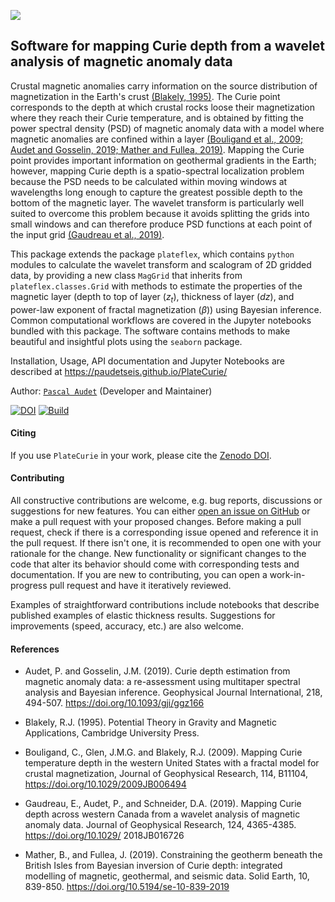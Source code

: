 
![](./plateflex/examples/picture/logo_platecurie.png)

## Software for mapping Curie depth from a wavelet analysis of magnetic anomaly data

Crustal magnetic anomalies carry information on the source distribution of magnetization
in the Earth's crust [(Blakely, 1995)](#references). 
The Curie point corresponds to the depth at which crustal rocks loose
their magnetization where they reach their Curie temperature, and is obtained by fitting
the power spectral density (PSD) of magnetic anomaly data with a model where magnetic anomalies
are confined within a layer 
[(Bouligand et al., 2009; Audet and Gosselin, 2019; Mather and Fullea, 2019)](#references). 
Mapping the Curie point provides important information on 
geothermal gradients in the Earth; however, mapping Curie depth is a spatio-spectral 
localization problem because the PSD needs to be calculated within moving windows at 
wavelengths long enough to capture the greatest possible depth to the bottom of the
magnetic layer. The wavelet transform is particularly well suited to overcome 
this problem because it avoids splitting the grids into small windows and can therefore 
produce PSD functions at each point of the input grid [(Gaudreau et al., 2019)](#references).

This package extends the package `plateflex`, which contains `python` modules to calculate 
the wavelet transform and scalogram of 2D gridded data, by providing a new class 
`MagGrid` that inherits from `plateflex.classes.Grid` with methods to estimate the properties
of the magnetic layer (depth to top of layer (<i>z<sub>t</sub></i>), thickness
of layer (<i>dz</i>), and power-law exponent of fractal magnetization (<i>&beta;</i>))
using Bayesian inference. Common computational workflows are covered in the Jupyter 
notebooks bundled with this package. The software contains methods to make beautiful and
insightful plots using the `seaborn` package.

Installation, Usage, API documentation and Jupyter Notebooks are described at https://paudetseis.github.io/PlateCurie/

Author: [`Pascal Audet`](https://www.uogeophysics.com/authors/admin/) (Developer and Maintainer)

[![DOI](https://zenodo.org/badge/DOI/10.5281/zenodo.3905424.svg)](https://doi.org/10.5281/zenodo.3905424)
[![Build](https://github.com/paudetseis/PlateCurie/actions/workflows/deploy.yml/badge.svg)](https://github.com/paudetseis/PlateCurie/actions/workflows/deploy.yml)

#### Citing

If you use `PlateCurie` in your work, please cite the [Zenodo DOI](https://doi.org/10.5281/zenodo.3905424).

#### Contributing

All constructive contributions are welcome, e.g. bug reports, discussions or suggestions for new features. You can either [open an issue on GitHub](https://github.com/paudetseis/PlateCurie/issues) or make a pull request with your proposed changes. Before making a pull request, check if there is a corresponding issue opened and reference it in the pull request. If there isn't one, it is recommended to open one with your rationale for the change. New functionality or significant changes to the code that alter its behavior should come with corresponding tests and documentation. If you are new to contributing, you can open a work-in-progress pull request and have it iteratively reviewed.

Examples of straightforward contributions include notebooks that describe published examples of elastic thickness
results. Suggestions for improvements (speed, accuracy, etc.) are also welcome.

#### References

- Audet, P. and Gosselin, J.M. (2019). Curie depth estimation from magnetic anomaly data: a re-assessment using multitaper spectral analysis and Bayesian inference. Geophysical Journal International, 218, 494-507. https://doi.org/10.1093/gji/ggz166

- Blakely, R.J. (1995). Potential Theory in Gravity and Magnetic Applications, Cambridge University Press.

- Bouligand, C., Glen, J.M.G. and Blakely, R.J. (2009). Mapping Curie temperature depth in the western United States with a fractal model for crustal magnetization, Journal of Geophysical Research, 114, B11104, https://doi.org/10.1029/2009JB006494

- Gaudreau, E., Audet, P., and Schneider, D.A. (2019). Mapping Curie depth across western Canada from a wavelet analysis of magnetic anomaly data. Journal of Geophysical Research, 124, 4365-4385. https://doi.org/10.1029/
2018JB016726

- Mather, B., and Fullea, J. (2019). Constraining the geotherm beneath the British Isles from Bayesian inversion of Curie depth: integrated modelling of magnetic, geothermal, and seismic data. Solid Earth, 10, 839-850. https://doi.org/10.5194/se-10-839-2019
